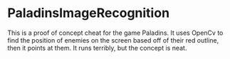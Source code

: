 # PaladinsImageRecognition
This is a proof of concept cheat for the game Paladins. It uses OpenCv to find the position of enemies on the screen based off of their red outline, then it points at them. It runs terribly, but the concept is neat.
